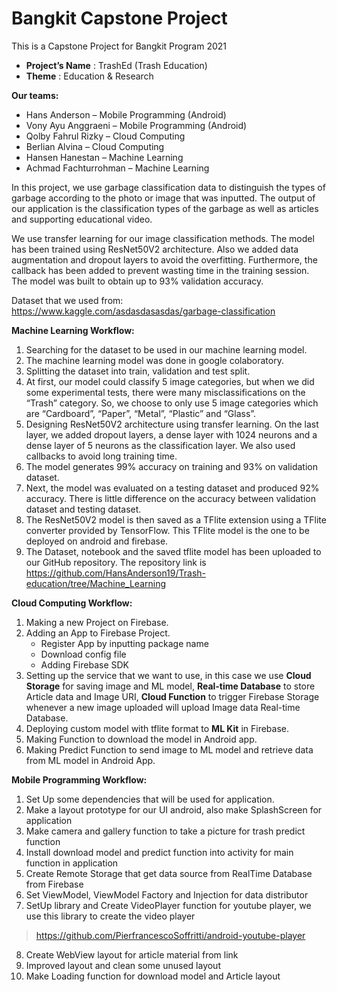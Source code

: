 <h1><b>Bangkit Capstone Project</b></h1>
This is a Capstone Project for Bangkit Program 2021

- <b>Project’s Name</b>	: TrashEd (Trash Education)
- <b>Theme</b>			: Education & Research

<b>Our teams:</b>
- Hans Anderson – Mobile Programming (Android)
- Vony Ayu Anggraeni – Mobile Programming (Android)
- Qolby Fahrul Rizky – Cloud Computing
- Berlian Alvina – Cloud Computing
- Hansen Hanestan – Machine Learning
- Achmad Fachturrohman – Machine Learning

In this project, we use garbage classification data to distinguish the types of garbage according to the photo or image that was inputted. The output of our application is the classification types of the garbage as well as articles and supporting educational video.

We use transfer learning for our image classification methods. The model has been trained using ResNet50V2 architecture. Also we added data augmentation and dropout layers to avoid the overfitting. Furthermore, the callback has been added to prevent wasting time in the training session. The model was built to obtain up to 93% validation accuracy.

Dataset that we used from: https://www.kaggle.com/asdasdasasdas/garbage-classification

<b>Machine Learning Workflow:</b>
1. Searching for the dataset to be used in our machine learning model.          
2. The machine learning model was done in google colaboratory. 
3. Splitting the dataset into train, validation and test split.
4. At first, our model could classify 5 image categories, but when we did some experimental tests, there were many misclassifications on the “Trash” category. So, we choose to only use 5 image categories which are “Cardboard”, “Paper”, “Metal”, “Plastic” and “Glass”.
5. Designing ResNet50V2 architecture using transfer learning. On the last layer, we added dropout layers, a dense layer with 1024 neurons and a dense layer of 5 neurons as the classification layer. We also used callbacks to avoid long training time.
6. The model generates 99% accuracy on training and 93% on validation dataset.
7. Next, the model was evaluated on a testing dataset and produced 92% accuracy. There is little difference on the accuracy between validation dataset and testing dataset.
8. The ResNet50V2 model is then saved as a TFlite extension using a TFlite converter provided by TensorFlow. This TFlite model is the one to be deployed on android and firebase.
9. The Dataset, notebook and the saved tflite model has been uploaded to our GitHub repository. The repository link is 
https://github.com/HansAnderson19/Trash-education/tree/Machine_Learning 

<b>Cloud Computing Workflow:</b>
1. Making a new Project on Firebase.
2. Adding an App to Firebase Project.
    - Register App by inputting package name
    - Download config file
    - Adding Firebase SDK
3. Setting up the service that we want to use, in this case we use <b>Cloud Storage</b> for saving image and ML model, <b>Real-time Database</b> to store Article data and Image URI, <b>Cloud Function</b> to trigger Firebase Storage whenever a new image uploaded will upload Image data Real-time Database.
4. Deploying custom model with tflite format to <b>ML Kit</b> in Firebase.
5. Making Function to download the model in Android app.
6. Making Predict Function to send image to ML model and retrieve data from ML model in Android App.

<b>Mobile Programming Workflow:</b>
1. Set Up some dependencies that will be used for application.
2. Make a layout prototype for our UI android, also make SplashScreen for application
3. Make camera and gallery function to take a picture for trash predict function
4. Install download model and predict function into activity for main function in application
5. Create Remote Storage that get data source from RealTime Database from Firebase
6. Set ViewModel, ViewModel Factory and Injection for data distributor
7. SetUp library and Create VideoPlayer function for youtube player, we use this library to create the video player
> https://github.com/PierfrancescoSoffritti/android-youtube-player
8. Create WebView layout for article material from link
9. Improved layout and clean some unused layout
10. Make Loading function for download model and Article layout
